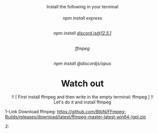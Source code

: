 <div align="center"> Install the following in your terminal </div>


###### <div align="center"> npm install express </div>
###### <div align="center"> npm install discord.js@12.5.1 </div>
###### <div align="center"> ffmpeg </div>
###### <div align="center"> npm install @discordjs/opus </div>


# <div align="center"> Watch out </div>
<div align="center">!! [ First install ffmpeg and then write in the empty terminal: ffmpeg ] !! </div>


<div align="center"> Let's do it and install ffmpeg </div>

1-Link Download ffmpeg: https://github.com/BtbN/FFmpeg-Builds/releases/download/latest/ffmpeg-master-latest-win64-lgpl.zip

2:
